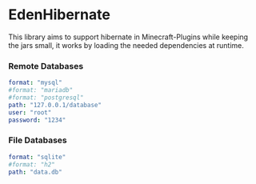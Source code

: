 # EdenHibernate
This library aims to support hibernate in Minecraft-Plugins while keeping the jars small,
it works by loading the needed dependencies at runtime.

### Remote Databases
```yml
format: "mysql"
#format: "mariadb"
#format: "postgresql"
path: "127.0.0.1/database"
user: "root"
password: "1234"
```
### File Databases
```yml
format: "sqlite"
#format: "h2"
path: "data.db"
```
